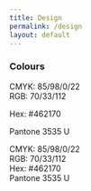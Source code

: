 ```yaml
---
title: Design
permalink: /design
layout: default
---
```

### Colours

<div class="bg-purple w-50 h3">
<div class="white">CMYK: 85/98/0/22</div>
<div class="white">RGB: 70/33/112</p>
<div class="white">Hex: #462170</p>
<div class="white">Pantone 3535 U</p>
</div>

<div class="bg-blue pbr-100 w-50 h3">
<div class="white">CMYK: 85/98/0/22</div>
<div class="white">RGB: 70/33/112</div>
<div class="white">Hex: #462170</div>
<div class="white">Pantone 3535 U</div>
</div>